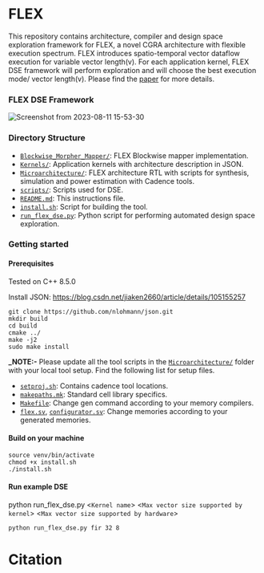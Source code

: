 # FLEX

This repository contains architecture, compiler and design space exploration framework for FLEX, a novel CGRA architecture with flexible execution spectrum. FLEX introduces spatio-temporal vector dataflow execution for variable vector length(v). For each application kernel, FLEX DSE framework will perform exploration and will choose the best execution mode/ vector length(v). Please find the [paper](https://www.comp.nus.edu.sg/~tulika/FLEX_ICCAD.pdf) for more details.


### FLEX DSE Framework
![Screenshot from 2023-08-11 15-53-30](https://github.com/ecolab-nus/FLEX/assets/5539032/80609e42-0802-4d19-8b3e-ca8f7ff74567)


### Directory Structure
- [`Blockwise_Morpher_Mapper/`](Blockwise_Morpher_Mapper): FLEX Blockwise mapper implementation.
- [`Kernels/`](Kernels): Application kernels with architecture description in JSON.
- [`Microarchitecture/`](Microarchitecture): FLEX architecture RTL with scripts for synthesis, simulation and power estimation with Cadence tools.
- [`scripts/`](scripts): Scripts used for DSE.
- [`README.md`](README.md): This instructions file.
- [`install.sh`](install.sh): Script for building the tool.
- [`run_flex_dse.py`](run_flex_dse.py): Python script for performing automated design space exploration.


### Getting started

#### Prerequisites
Tested on C++ 8.5.0

Install JSON:
https://blog.csdn.net/jiaken2660/article/details/105155257


    git clone https://github.com/nlohmann/json.git
    mkdir build
    cd build
    cmake ../
    make -j2
    sudo make install

**_NOTE:-**
Please update all the tool scripts in the [`Microarchitecture/`](Microarchitecture) folder with your local tool setup. Find the following list for setup files.
- [`setproj.sh`](Microarchitecture/bin/setproj.sh): Contains cadence tool locations.
- [`makepaths.mk`](Microarchitecture/bin/makepaths.mk): Standard cell library specifics.
- [`Makefile`](Microarchitecture/Makefile): Change gen command according to your memory compilers.
- [`flex.sv`](Microarchitecture/rtl/flex.sv), [`configurator.sv`](Microarchitecture/rtl/configurator.sv): Change memories according to your generated memories.

#### Build on your machine
    source venv/bin/activate
    chmod +x install.sh
    ./install.sh

#### Run example DSE
python run_flex_dse.py <`Kernel name`> <`Max vector size supported by kernel`> <`Max vector size supported by hardware`>
    
    python run_flex_dse.py fir 32 8
    

# Citation

